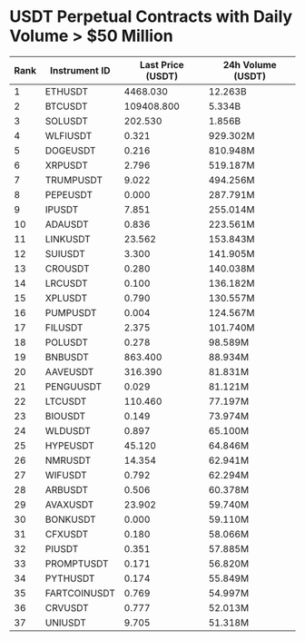 # USDT Perpetual Contracts with Daily Volume > $50 Million

| Rank | Instrument ID | Last Price (USDT) | 24h Volume (USDT) |
|------|---------------|-------------------|-------------------|
| 1 | ETHUSDT | 4468.030 | 12.263B |
| 2 | BTCUSDT | 109408.800 | 5.334B |
| 3 | SOLUSDT | 202.530 | 1.856B |
| 4 | WLFIUSDT | 0.321 | 929.302M |
| 5 | DOGEUSDT | 0.216 | 810.948M |
| 6 | XRPUSDT | 2.796 | 519.187M |
| 7 | TRUMPUSDT | 9.022 | 494.256M |
| 8 | PEPEUSDT | 0.000 | 287.791M |
| 9 | IPUSDT | 7.851 | 255.014M |
| 10 | ADAUSDT | 0.836 | 223.561M |
| 11 | LINKUSDT | 23.562 | 153.843M |
| 12 | SUIUSDT | 3.300 | 141.905M |
| 13 | CROUSDT | 0.280 | 140.038M |
| 14 | LRCUSDT | 0.100 | 136.182M |
| 15 | XPLUSDT | 0.790 | 130.557M |
| 16 | PUMPUSDT | 0.004 | 124.567M |
| 17 | FILUSDT | 2.375 | 101.740M |
| 18 | POLUSDT | 0.278 | 98.589M |
| 19 | BNBUSDT | 863.400 | 88.934M |
| 20 | AAVEUSDT | 316.390 | 81.831M |
| 21 | PENGUUSDT | 0.029 | 81.121M |
| 22 | LTCUSDT | 110.460 | 77.197M |
| 23 | BIOUSDT | 0.149 | 73.974M |
| 24 | WLDUSDT | 0.897 | 65.100M |
| 25 | HYPEUSDT | 45.120 | 64.846M |
| 26 | NMRUSDT | 14.354 | 62.941M |
| 27 | WIFUSDT | 0.792 | 62.294M |
| 28 | ARBUSDT | 0.506 | 60.378M |
| 29 | AVAXUSDT | 23.902 | 59.740M |
| 30 | BONKUSDT | 0.000 | 59.110M |
| 31 | CFXUSDT | 0.180 | 58.066M |
| 32 | PIUSDT | 0.351 | 57.885M |
| 33 | PROMPTUSDT | 0.171 | 56.820M |
| 34 | PYTHUSDT | 0.174 | 55.849M |
| 35 | FARTCOINUSDT | 0.769 | 54.997M |
| 36 | CRVUSDT | 0.777 | 52.013M |
| 37 | UNIUSDT | 9.705 | 51.318M |

